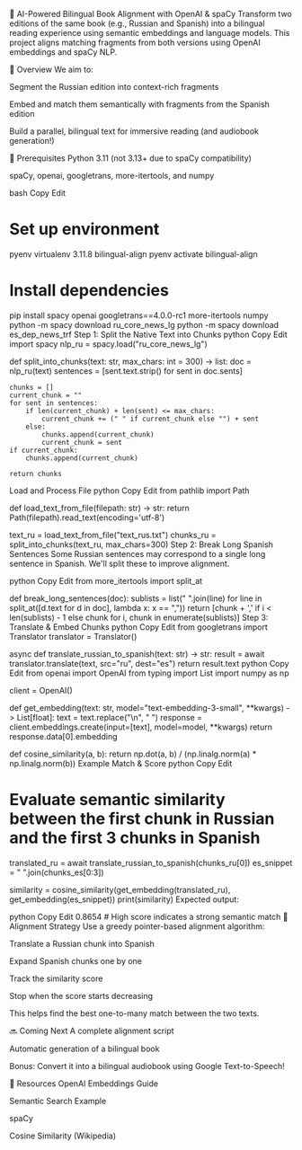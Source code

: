 📘 AI-Powered Bilingual Book Alignment with OpenAI & spaCy
Transform two editions of the same book (e.g., Russian and Spanish) into a bilingual reading experience using semantic embeddings and language models. This project aligns matching fragments from both versions using OpenAI embeddings and spaCy NLP.

📌 Overview
We aim to:

Segment the Russian edition into context-rich fragments

Embed and match them semantically with fragments from the Spanish edition

Build a parallel, bilingual text for immersive reading (and audiobook generation!)

🧰 Prerequisites
Python 3.11 (not 3.13+ due to spaCy compatibility)

spaCy, openai, googletrans, more-itertools, and numpy

bash
Copy
Edit
# Set up environment
pyenv virtualenv 3.11.8 bilingual-align
pyenv activate bilingual-align

# Install dependencies
pip install spacy openai googletrans==4.0.0-rc1 more-itertools numpy
python -m spacy download ru_core_news_lg
python -m spacy download es_dep_news_trf
Step 1: Split the Native Text into Chunks
python
Copy
Edit
import spacy
nlp_ru = spacy.load("ru_core_news_lg")

def split_into_chunks(text: str, max_chars: int = 300) -> list:
    doc = nlp_ru(text)
    sentences = [sent.text.strip() for sent in doc.sents]

    chunks = []
    current_chunk = ""
    for sent in sentences:
        if len(current_chunk) + len(sent) <= max_chars:
            current_chunk += (" " if current_chunk else "") + sent
        else:
            chunks.append(current_chunk)
            current_chunk = sent
    if current_chunk:
        chunks.append(current_chunk)

    return chunks
Load and Process File
python
Copy
Edit
from pathlib import Path

def load_text_from_file(filepath: str) -> str:
    return Path(filepath).read_text(encoding='utf-8')

text_ru = load_text_from_file("text_rus.txt")
chunks_ru = split_into_chunks(text_ru, max_chars=300)
Step 2: Break Long Spanish Sentences
Some Russian sentences may correspond to a single long sentence in Spanish. We'll split these to improve alignment.

python
Copy
Edit
from more_itertools import split_at

def break_long_sentences(doc):
    sublists = list(" ".join(line) for line in split_at([d.text for d in doc], lambda x: x == ","))
    return [chunk + ',' if i < len(sublists) - 1 else chunk for i, chunk in enumerate(sublists)]
Step 3: Translate & Embed Chunks
python
Copy
Edit
from googletrans import Translator
translator = Translator()

async def translate_russian_to_spanish(text: str) -> str:
    result = await translator.translate(text, src="ru", dest="es")
    return result.text
python
Copy
Edit
from openai import OpenAI
from typing import List
import numpy as np

client = OpenAI()

def get_embedding(text: str, model="text-embedding-3-small", **kwargs) -> List[float]:
    text = text.replace("\n", " ")
    response = client.embeddings.create(input=[text], model=model, **kwargs)
    return response.data[0].embedding

def cosine_similarity(a, b):
    return np.dot(a, b) / (np.linalg.norm(a) * np.linalg.norm(b))
Example Match & Score
python
Copy
Edit
# Evaluate semantic similarity between the first chunk in Russian and the first 3 chunks in Spanish
translated_ru = await translate_russian_to_spanish(chunks_ru[0])
es_snippet = " ".join(chunks_es[0:3])

similarity = cosine_similarity(get_embedding(translated_ru), get_embedding(es_snippet))
print(similarity)
Expected output:

python
Copy
Edit
0.8654  # High score indicates a strong semantic match
🔁 Alignment Strategy
Use a greedy pointer-based alignment algorithm:

Translate a Russian chunk into Spanish

Expand Spanish chunks one by one

Track the similarity score

Stop when the score starts decreasing

This helps find the best one-to-many match between the two texts.

🔜 Coming Next
A complete alignment script

Automatic generation of a bilingual book

Bonus: Convert it into a bilingual audiobook using Google Text-to-Speech!

📎 Resources
OpenAI Embeddings Guide

Semantic Search Example

spaCy

Cosine Similarity (Wikipedia)


